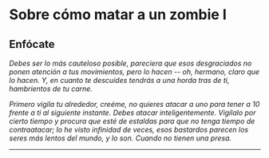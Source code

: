 # Sobre cómo matar a un zombie I
## Enfócate

*Debes ser lo más cauteloso posible, pareciera que esos desgraciados no ponen atención a tus movimientos, pero lo hacen -- oh, hermano, claro que lo hacen. Y, en cuanto te descuides tendrás a una horda tras de ti, hambrientos de tu carne.*  

*Primero vigila tu alrededor, creéme, no quieres atacar a uno para tener a 10 frente a ti al siguiente instante. Debes atacar inteligentemente. Vigílalo por cierto tiempo y procura que esté de estaldas para que no tenga tiempo de contraatacar; lo he visto infinidad de veces, esos bastardos parecen los seres más lentos del mundo, y lo son. Cuando no tienen una presa.*


***************
